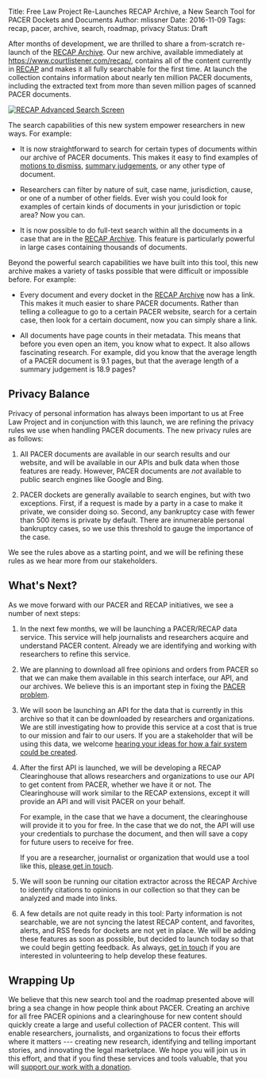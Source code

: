 Title: Free Law Project Re-Launches RECAP Archive, a New Search Tool for PACER Dockets and Documents
Author: mlissner
Date: 2016-11-09
Tags: recap, pacer, archive, search, roadmap, privacy
Status: Draft


After months of development, we are thrilled to share a from-scratch re-launch of the [RECAP Archive][ra]. Our new archive, available immediately at <https://www.courtlistener.com/recap/>, contains all of the content currently in [RECAP][recap] and makes it all fully searchable for the first time. At launch the collection contains information about nearly ten million PACER documents, including the extracted text from more than seven million pages of scanned PACER documents.

<div class="text-center">
    <a href="https://www.courtlistener.com/recap/">
        <img src="{filename}/images/recap-adv-search.png"
             alt="RECAP Advanced Search Screen"
             class="img-responsive border"/>
    </a>
</div>

The search capabilities of this new system empower researchers in new ways. For example:
 
 - It is now straightforward to search for certain types of documents within our archive of PACER documents. This makes it easy to find examples of [motions to dismiss][mtd], [summary judgements][sj], or any other type of document. 
 
 - Researchers can filter by nature of suit, case name, jurisdiction, cause, or one of a number of other fields. Ever wish you could look for examples of certain kinds of documents in your jurisdiction or topic area? Now you can.
 
 - It is now possible to do full-text search within all the documents in a case that are in the [RECAP Archive][ra]. This feature is particularly powerful in large cases containing thousands of documents. 
  
Beyond the powerful search capabilities we have built into this tool, this new archive makes a variety of tasks possible that were difficult or impossible before. For example:

 - Every document and every docket in the [RECAP Archive][ra] now has a link. This makes it much easier to share PACER documents. Rather than telling a colleague to go to a certain PACER website, search for a certain case, then look for a certain document, now you can simply share a link.
 
 - All documents have page counts in their metadata. This means that before you even open an item, you know what to expect. It also allows fascinating research. For example, did you know that the average length of a PACER document is 9.1 pages, but that the average length of a summary judgement is 18.9 pages?
   

## Privacy Balance

Privacy of personal information has always been important to us at Free Law Project and in conjunction with this launch, we are refining the privacy rules we use when handling PACER documents. The new privacy rules are as follows:
 
1. All PACER documents are available in our search results and our website, and will be available in our APIs and bulk data when those features are ready. However, PACER documents are *not* available to public search engines like Google and Bing. 

1. PACER dockets are generally available to search engines, but with two exceptions. First, if a request is made by a party in a case to make it private, we consider doing so. Second, any bankruptcy case with fewer than 500 items is private by default. There are innumerable personal bankruptcy cases, so we use this threshold to gauge the importance of the case.

We see the rules above as a starting point, and we will be refining these rules as we hear more from our stakeholders.

## What's Next?

As we move forward with our PACER and RECAP initiatives, we see a number of next steps:

1. In the next few months, we will be launching a PACER/RECAP data service. This service will help journalists and researchers acquire and understand PACER content. Already we are identifying and working with researchers to refine this service.
  
1. We are planning to download all free opinions and orders from PACER so that we can make them available in this search interface, our API, and our archives. We believe this is an important step in fixing the [PACER problem][problem].

1. We will soon be launching an API for the data that is currently in this archive so that it can be downloaded by researchers and organizations. We are still investigating how to provide this service at a cost that is true to our mission and fair to our users. If you are a stakeholder that will be using this data, we welcome [hearing your ideas for how a fair system could be created][c].

1. After the first API is launched, we will be developing a RECAP Clearinghouse that allows researchers and organizations to use our API to get content from PACER, whether we have it or not. The Clearinghouse will work similar to the RECAP extensions, except it will provide an API and will visit PACER on your behalf. 

    For example, in the case that we have a document, the clearinghouse will provide it to you for free. In the case that we do not, the API will use your credentials to purchase the document, and then will save a copy for future users to receive for free. 

    If you are a researcher, journalist or organization that would use a tool like this, [please get in touch][c].
 
1. We will soon be running our citation extractor across the RECAP Archive to identify citations to opinions in our collection so that they can be analyzed and made into links.

1. A few details are not quite ready in this tool: Party information is not searchable, we are not syncing the latest RECAP content, and favorites, alerts, and RSS feeds for dockets are not yet in place. We will be adding these features as soon as possible, but decided to launch today so that we could begin getting feedback. As always, [get in touch][c] if you are interested in volunteering to help develop these features.


## Wrapping Up

We believe that this new search tool and the roadmap presented above will bring a sea change in how people think about PACER. Creating an archive for all free PACER opinions and a clearinghouse for new content should quickly create a large and useful collection of PACER content. This will enable researchers, journalists, and organizations to focus their efforts where it matters --- creating new research, identifying and telling important stories, and innovating the legal marketplace. We hope you will join us in this effort, and that if you find these services and tools valuable, that you will [support our work with a donation][donate].


[problem]: https://free.law/2015/03/20/what-is-the-pacer-problem/
[ra]: https://www.courtlistener.com/recap/
[mtd]: https://www.courtlistener.com/?q=&type=r&order_by=score+desc&description=%22motion+to+dismiss%22
[sj]: https://www.courtlistener.com/?q=&type=r&order_by=score+desc&description=%22summary+judgement%22
[donate]: https://www.courtlistener.com/donate/
[recap]: {filename}/pages/recap.md
[c]: {filename}/pages/contact.md
